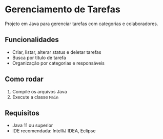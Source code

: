# Gerenciamento de Tarefas

Projeto em Java para gerenciar tarefas com categorias e colaboradores.

## Funcionalidades

- Criar, listar, alterar status e deletar tarefas
- Busca por título de tarefa
- Organização por categorias e responsáveis

## Como rodar

1. Compile os arquivos Java
2. Execute a classe `Main`

## Requisitos

- Java 11 ou superior
- IDE recomendada: IntelliJ IDEA, Eclipse


